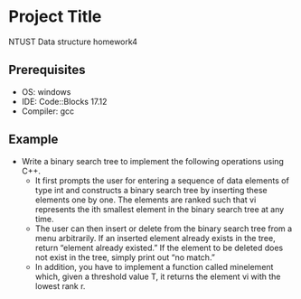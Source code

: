 # Project Title
NTUST Data structure homework4

## Prerequisites
* OS: windows
* IDE: Code::Blocks 17.12
* Compiler: gcc


## Example
* Write a binary search tree to implement the following operations using C++.
  * It first prompts the user for entering a sequence of data elements of type int and constructs a binary search tree by inserting these elements one by one. The elements are ranked such that vi represents the ith smallest element in the binary search tree at any time.
  * The user can then insert or delete from the binary search tree from a menu arbitrarily. If an inserted element already exists in the tree, return “element already existed.” If the element to be deleted does not exist in the tree, simply print out “no match.”
  * In addition, you have to implement a function called minelement which, given a threshold value T, it returns the element vi with the lowest rank r.
  
  
